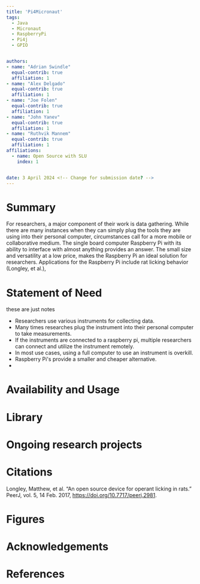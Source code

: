 ```yaml
---
title: 'Pi4Micronaut'
tags:
  - Java
  - Micronaut
  - RaspberryPi
  - Pi4j
  - GPIO


authors:
- name: "Adrian Swindle"
  equal-contrib: true
  affiliation: 1
- name: "Alex Delgado"
  equal-contrib: true
  affiliation: 1
- name: "Joe Folen"
  equal-contrib: true
  affiliation: 1
- name: "John Yanev"
  equal-contrib: true
  affiliation: 1
- name: "Ruthvik Mannem"
  equal-contrib: true
  affiliation: 1
affiliations:
  - name: Open Source with SLU
    index: 1


date: 3 April 2024 <!-- Change for submission date? -->
---
```


# Summary

For researchers, a major component of their work is data gathering. While there are many instances when they can simply 
plug the tools they are using into their personal computer, circumstances call for a more mobile or collaborative medium. 
The single board computer Raspberry Pi with its ability to interface with almost anything provides an answer. The small 
size and versatility at a low price, makes the Raspberry Pi an ideal solution for researchers. Applications for the 
Raspberry Pi include rat licking behavior (Longley, et al.), 

<!-- List research papers that use raspberry pi with components similar to those that we have implemented. -->


<!-- Should use this: https://joss.theoj.org/papers/10.21105/joss.02584 as an example. -->

[//]: # (We need to connect every thing to Pi4Micronaut being used for research purposes. )

# Statement of Need

these are just notes
* Researchers use various instruments for collecting data.
* Many times researches plug the instrument into their personal computer to take measurements. 
* If the instruments are connected to a raspberry pi, multiple researchers can connect and utilize the instrument remotely. 
* In most use cases, using a full computer to use an instrument is overkill. 
* Raspberry Pi's provide a smaller and cheaper alternative.  
* <!-- Find papers that use raspberry pi's with instruments that could in theory work with the Pi4Micronaut library. -->


# Availability and Usage

# Library

# Ongoing research projects <!-- is this needed? -->

# Citations

<!-- All the citations should be something that could reasonably used with Pi4Micronaut. -->

Longley, Matthew, et al. “An open source device for operant licking in rats.” PeerJ, vol. 5, 14 Feb. 2017, https://doi.org/10.7717/peerj.2981.

# Figures

# Acknowledgements

# References